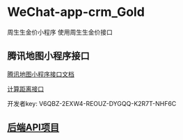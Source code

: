 # WeChat-app-crm_Gold
周生生金价小程序 使用周生生金价接口



## 腾讯地图小程序接口

[腾讯地图小程序接口文档](http://lbs.qq.com/qqmap_wx_jssdk/index.html)

[计算距离接口](http://lbs.qq.com/qqmap_wx_jssdk/method-calculatedistance.html)


开发者key: V6QBZ\-2EXW4\-REOUZ\-DYGQQ\-K2R7T\-NHF6C



## [后端API项目](https://gitlab.oookini.com/ChowSangSang/mina_backend)
